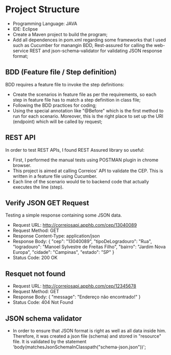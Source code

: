 # Project Structure
- Programming Language: JAVA
- IDE: Eclipse
- Create a Maven project to build the program;
- Add all dependences in pom.xml regarding some frameworks that I used such as Cucumber for manangin BDD, Rest-assured for calling the web-service REST and json-schema-validator for validating JSON response format;

## BDD (Feature file / Step definition)
BDD requires a feature file to invoke the step definitions:
- Create the scenarios in feature file as per the requirements, so each step in feature file has to match a step definition in class file;
- Following the BDD practices for coding;
- Using the special annotation like "@Before" which is the first method to run for each scenario. Moreover, this is the right place to set up the URI (endpoint) which will be called by request;

## REST API 
In order to test REST APIs, I found REST Assured library so useful:
- First, I performed the manual tests using POSTMAN plugin in chrome browser.
- This project is aimed at calling Correios' API to validate the CEP. This is written in a feature file using Cucumber.
- Each line of the scenario would tie to backend code that actually executes the line (step).

## Verify JSON GET Request

Testing a simple response containing some JSON data.

- Request URL: http://correiosapi.apphb.com/cep/13040089
- Request Method: GET
- Response Content-Type: application/json
- Response Body:
{
  "cep": "13040089",
  "tipoDeLogradouro": "Rua",
  "logradouro": "Manoel Sylvestre de Freitas Filho",
  "bairro": "Jardim Nova Europa",
  "cidade": "Campinas",
  "estado": "SP"
}
- Status Code: 200 OK

## Resquet not found 
- Request URL: http://correiosapi.apphb.com/cep/12345678
- Request Method: GET
- Response Body:
{
  "message": "Endereço não encontrado!"
}
- Status Code: 404 Not Found

## JSON schema validator
- In order to ensure that JSON format is right as well as all data inside him. Therefore, it was created a json file (schema) and stored in "resource" file. It is validated by the statement 'body(matchesJsonSchemaInClasspath("schema-json.json"))';

